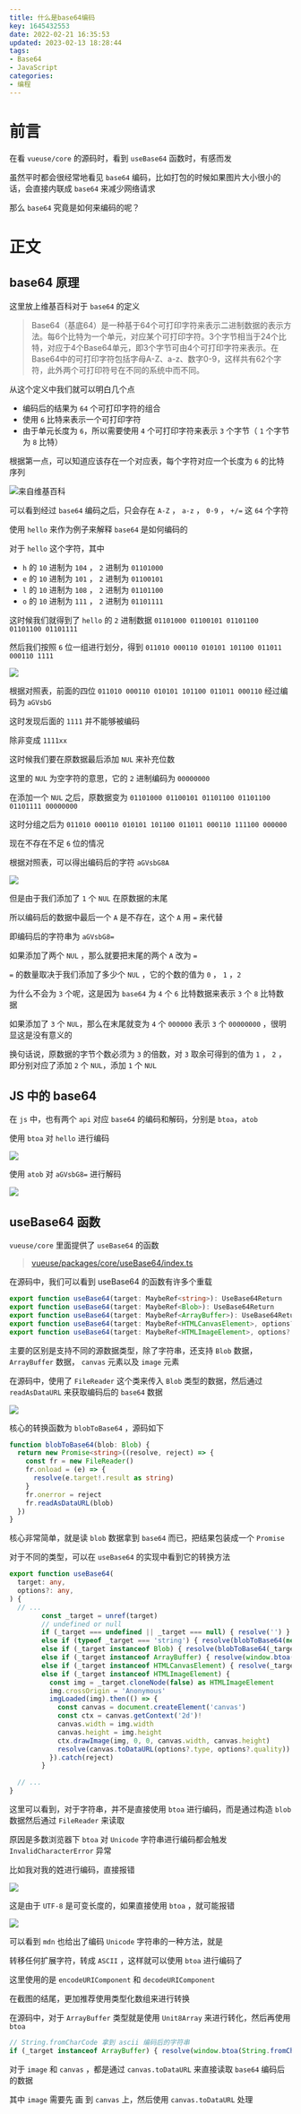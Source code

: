 ```yaml
---
title: 什么是base64编码
key: 1645432553date: 2022-02-21 16:35:53
updated: 2023-02-13 18:28:44
tags:
- Base64
- JavaScript
categories:
- 编程
---
```



# 前言

在看 `vueuse/core` 的源码时，看到 `useBase64` 函数时，有感而发

<!-- more -->

虽然平时都会很经常地看见 `base64` 编码，比如打包的时候如果图片大小很小的话，会直接内联成 `base64` 来减少网络请求 

那么 `base64` 究竟是如何来编码的呢？

# 正文

## base64 原理

这里放上维基百科对于 `base64` 的定义

> Base64（基底64）是一种基于64个可打印字符来表示二进制数据的表示方法。每6个比特为一个单元，对应某个可打印字符。3个字节相当于24个比特，对应于4个Base64单元，即3个字节可由4个可打印字符来表示。在Base64中的可打印字符包括字母A-Z、a-z、数字0-9，这样共有62个字符，此外两个可打印符号在不同的系统中而不同。

从这个定义中我们就可以明白几个点

- 编码后的结果为 `64` 个可打印字符的组合
- 使用 `6` 比特来表示一个可打印字符
- 由于单元长度为 `6`，所以需要使用 `4` 个可打印字符来表示 `3` 个字节（ `1` 个字节为 `8` 比特）

根据第一点，可以知道应该存在一个对应表，每个字符对应一个长度为 `6` 的比特序列

![来自维基百科](https://fastly.jsdelivr.net/gh/Dedicatus546/image@main/2022/02/22/202202221829722.avif)

可以看到经过 `base64` 编码之后，只会存在 `A-Z` ， `a-z` ， `0-9` ， `+/=` 这 `64` 个字符

使用 `hello` 来作为例子来解释 `base64` 是如何编码的

对于 `hello` 这个字符，其中 

- `h` 的 `10` 进制为 `104` ， `2` 进制为 `01101000`
- `e` 的 `10` 进制为 `101` ， `2` 进制为 `01100101`
- `l` 的 `10` 进制为 `108` ， `2` 进制为 `01101100`
- `o` 的 `10` 进制为 `111` ， `2` 进制为 `01101111`

这时候我们就得到了 `hello` 的 `2` 进制数据 `01101000 01100101 01101100 01101100 01101111`

然后我们按照 `6` 位一组进行划分，得到 `011010 000110 010101 101100 011011 000110 1111`

![](https://fastly.jsdelivr.net/gh/Dedicatus546/image@main/2022/02/26/202202261719280.avif)

根据对照表，前面的四位 `011010 000110 010101 101100 011011 000110` 经过编码为 `aGVsbG` 

这时发现后面的 `1111` 并不能够被编码

除非变成 `1111xx`

这时候我们要在原数据最后添加 `NUL` 来补充位数

这里的 `NUL` 为空字符的意思，它的 `2` 进制编码为 `00000000`

在添加一个 `NUL` 之后，原数据变为 `01101000 01100101 01101100 01101100 01101111 00000000`

这时分组之后为 `011010 000110 010101 101100 011011 000110 111100 000000`

现在不存在不足 `6` 位的情况

根据对照表，可以得出编码后的字符 `aGVsbG8A` 

![](https://fastly.jsdelivr.net/gh/Dedicatus546/image@main/2022/02/26/202202261724091.avif)

但是由于我们添加了 `1` 个 `NUL` 在原数据的末尾

所以编码后的数据中最后一个 `A` 是不存在，这个 `A` 用 `=` 来代替

即编码后的字符串为 `aGVsbG8=`

如果添加了两个 `NUL` ，那么就要把末尾的两个 `A` 改为 `=`

`=` 的数量取决于我们添加了多少个 `NUL` ，它的个数的值为 `0` ， `1` ，`2`

为什么不会为 `3` 个呢，这是因为 `base64` 为 `4` 个 `6` 比特数据来表示 `3` 个 `8` 比特数据

如果添加了 `3` 个 `NUL`，那么在末尾就变为 `4` 个 `000000` 表示 `3` 个 `00000000` ，很明显这是没有意义的

换句话说，原数据的字节个数必须为 `3` 的倍数，对 `3` 取余可得到的值为 `1` ， `2` ，即分别对应了添加 `2` 个 `NUL`，添加 `1` 个 `NUL`

## JS 中的 base64

在 `js` 中，也有两个 `api` 对应 `base64` 的编码和解码，分别是 `btoa`，`atob`

使用 `btoa` 对 `hello` 进行编码

![](https://fastly.jsdelivr.net/gh/Dedicatus546/image@main/2022/02/26/202202261754811.avif)

使用 `atob` 对 `aGVsbG8=` 进行解码

![](https://fastly.jsdelivr.net/gh/Dedicatus546/image@main/2022/02/26/202202261755734.avif)

## useBase64 函数

`vueuse/core` 里面提供了 `useBase64` 的函数

> [vueuse/packages/core/useBase64/index.ts](https://github.com/vueuse/vueuse/blob/main/packages/core/useBase64/index.ts)

在源码中，我们可以看到 useBase64 的函数有许多个重载

```ts
export function useBase64(target: MaybeRef<string>): UseBase64Return
export function useBase64(target: MaybeRef<Blob>): UseBase64Return
export function useBase64(target: MaybeRef<ArrayBuffer>): UseBase64Return
export function useBase64(target: MaybeRef<HTMLCanvasElement>, options?: ToDataURLOptions): UseBase64Return
export function useBase64(target: MaybeRef<HTMLImageElement>, options?: ToDataURLOptions): UseBase64Return
```

主要的区别是支持不同的源数据类型，除了字符串，还支持 `Blob` 数据， `ArrayBuffer` 数据， `canvas` 元素以及 `image` 元素

在源码中，使用了 `FileReader` 这个类来传入 `Blob` 类型的数据，然后通过 `readAsDataURL` 来获取编码后的 `base64` 数据

![](https://fastly.jsdelivr.net/gh/Dedicatus546/image@main/2022/02/26/202202262103288.avif)

核心的转换函数为 `blobToBase64` ，源码如下

```ts
function blobToBase64(blob: Blob) {
  return new Promise<string>((resolve, reject) => {
    const fr = new FileReader()
    fr.onload = (e) => {
      resolve(e.target!.result as string)
    }
    fr.onerror = reject
    fr.readAsDataURL(blob)
  })
}
```

核心非常简单，就是读 `blob` 数据拿到 `base64` 而已，把结果包装成一个 `Promise`

对于不同的类型，可以在 `useBase64` 的实现中看到它的转换方法

```ts
export function useBase64(
  target: any,
  options?: any,
) {
  // ...
        const _target = unref(target)
        // undefined or null
        if (_target === undefined || _target === null) { resolve('') }
        else if (typeof _target === 'string') { resolve(blobToBase64(new Blob([_target], { type: 'text/plain' }))) }
        else if (_target instanceof Blob) { resolve(blobToBase64(_target)) }
        else if (_target instanceof ArrayBuffer) { resolve(window.btoa(String.fromCharCode(...new Uint8Array(_target)))) }
        else if (_target instanceof HTMLCanvasElement) { resolve(_target.toDataURL(options?.type, options?.quality)) }
        else if (_target instanceof HTMLImageElement) {
          const img = _target.cloneNode(false) as HTMLImageElement
          img.crossOrigin = 'Anonymous'
          imgLoaded(img).then(() => {
            const canvas = document.createElement('canvas')
            const ctx = canvas.getContext('2d')!
            canvas.width = img.width
            canvas.height = img.height
            ctx.drawImage(img, 0, 0, canvas.width, canvas.height)
            resolve(canvas.toDataURL(options?.type, options?.quality))
          }).catch(reject)
        }
  
  // ...
}
```

这里可以看到，对于字符串，并不是直接使用 `btoa` 进行编码，而是通过构造 `blob` 数据然后通过 `FileReader` 来读取

原因是多数浏览器下 `btoa` 对 `Unicode` 字符串进行编码都会触发 `InvalidCharacterError` 异常

比如我对我的姓进行编码，直接报错

![](https://fastly.jsdelivr.net/gh/Dedicatus546/image@main/2022/02/26/202202262137176.avif)

这是由于 `UTF-8` 是可变长度的，如果直接使用 `btoa` ，就可能报错

![](https://fastly.jsdelivr.net/gh/Dedicatus546/image@main/2022/02/26/202202262136738.avif)

可以看到 `mdn` 也给出了编码 `Unicode` 字符串的一种方法，就是

转移任何扩展字符，转成 `ASCII` ，这样就可以使用 `btoa` 进行编码了

这里使用的是 `encodeURIComponent` 和 `decodeURIComponent`

在截图的结尾，更加推荐使用类型化数组来进行转换

在源码中，对于 `ArrayBuffer` 类型就是使用 `Unit8Array` 来进行转化，然后再使用 `btoa`

```ts
// String.fromCharCode 拿到 ascii 编码后的字符串
if (_target instanceof ArrayBuffer) { resolve(window.btoa(String.fromCharCode(...new Uint8Array(_target)))) }
```

对于 `image` 和 `canvas` ，都是通过 `canvas.toDataURL` 来直接读取 `base64` 编码后的数据

其中 `image` 需要先 画 到 `canvas` 上，然后使用 `canvas.toDataURL` 处理
